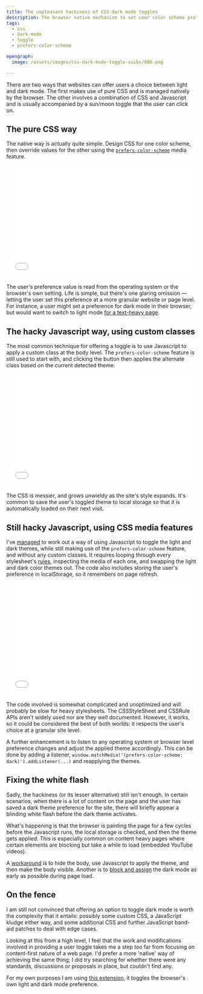 ```yaml
---
title: The unpleasant hackiness of CSS dark mode toggles
description: The browser native mechanism to set user color scheme preference is at odds with user preference toggles.
tags:
  - css
  - dark-mode
  - toggle
  - prefers-color-scheme

opengraph:
  image: /assets/images/css-dark-mode-toggle-sucks/000.png

---
```


There are two ways that websites can offer users a choice between light and dark mode. The first makes use of pure CSS and is managed natively by the browser. The other involves a combination of CSS and Javascript and is usually accompanied by a sun/moon toggle that the user can click on. 

## The pure CSS way

The native way is actually quite simple. Design CSS for one color scheme, then override values for the other using the [`prefers-color-scheme`](https://developer.mozilla.org/en-US/docs/Web/CSS/@media/prefers-color-scheme) media feature. 



<iframe width="100%" height="300" src="//jsfiddle.net/35e0a97a/9rmvu68e/2/embedded/result,css,html/dark/" allowfullscreen="allowfullscreen" allowpaymentrequest frameborder="0"></iframe>


The user's preference value is read from the operating system or the browser's own setting. Life is simple, but there's one glaring omission — letting the user set this preference at a more granular website or page level. For instance, a user might set a preference for dark mode in their browser, but would want to switch to light mode [for a text-heavy page](https://graphicdesign.stackexchange.com/questions/15142/which-is-easier-on-the-eyes-dark-on-light-or-light-on-dark).  


## The hacky Javascript way, using custom classes

The most common technique for offering a toggle is to use Javascript to apply a custom class at the body level. The `prefers-color-scheme` feature is still used to start with, and clicking the button then applies the alternate class based on the current detected theme. 

<iframe width="100%" height="300" src="//jsfiddle.net/35e0a97a/6g5dreyj/26/embedded/result,css,js,html/dark/" allowfullscreen="allowfullscreen" allowpaymentrequest frameborder="0"></iframe>

The CSS is messier, and grows unwieldy as the site's style expands. It's common to save the user's toggled theme to local storage so that it is automatically loaded on their next visit. 

## Still hacky Javascript, using CSS media features

I've [managed](https://stackoverflow.com/a/75124760/974369) to work out a way of using Javascript to toggle the light and dark themes, while still making use of the `prefers-color-scheme` feature, and without any custom classes. It requires looping through every stylesheet's [rules](https://developer.mozilla.org/en-US/docs/Web/API/CSSStyleSheet/cssRules), inspecting the media of each one, and swapping the light and dark color themes out. The code also includes storing the user's preference in localStorage, so it remembers on page refresh. 

<iframe width="100%" height="300" src="//jsfiddle.net/35e0a97a/xmt1k659/61/embedded/result,js,html,css/dark/" allowfullscreen="allowfullscreen" allowpaymentrequest frameborder="0"></iframe>

The code involved is somewhat complicated and unoptimized and will probably be slow for heavy stylesheets. The CSSStyleSheet and CSSRule APIs aren't widely used nor are they well documented. However, it works, so it could be considered the best of both worlds: it respects the user's choice at a granular site level.

A further enhancement is to listen to any operating system or browser level preference changes and adjust the applied theme accordingly. This can be done by adding a listener, `window.matchMedia('(prefers-color-scheme: dark)').addListener(...)` and reapplying the themes. 

## Fixing the white flash

Sadly, the hackiness (or its lesser alternative) still isn't enough. In certain scenarios, when there is a lot of content on the page and the user has saved a dark theme preference for the site, there will briefly appear a blinding white flash before the dark theme activates. 

What's happening is that the browser is painting the page for a few cycles before the Javascript runs, the local storage is checked, and then the theme gets applied. This is especially common on content heavy pages where certain elements are blocking but take a while to load (embedded YouTube videos). 

A [workaround](https://zwbetz.com/fix-the-white-flash-on-page-load-when-using-a-dark-theme-on-a-static-site/) is to hide the body, use Javascript to apply the theme, and then make the body visible. Another is to [block and assign](https://stackoverflow.com/questions/63033412/dark-mode-flickers-a-white-background-for-a-millisecond-on-reload) the dark mode as early as possible during page load. 

## On the fence

I am still not convinced that offering an option to toggle dark mode is worth the complexity that it entails: possibly some custom CSS, a JavaScript kludge either way, and some additional CSS and further JavaScript band-aid patches to deal with edge cases. 

Looking at this from a high level, I feel that the work and modifications involved in providing a user toggle takes me a step too far from focusing on content-first nature of a web page. I'd prefer a more 'native' way of achieving the same thing; I did try searching for whether there were any standards, discussions or proposals in place, but couldn't find any. 

For my own purposes I am using [this extension](https://addons.mozilla.org/en-US/firefox/addon/toggle-dark-mode/), it toggles the browser's own light and dark mode preference. 
